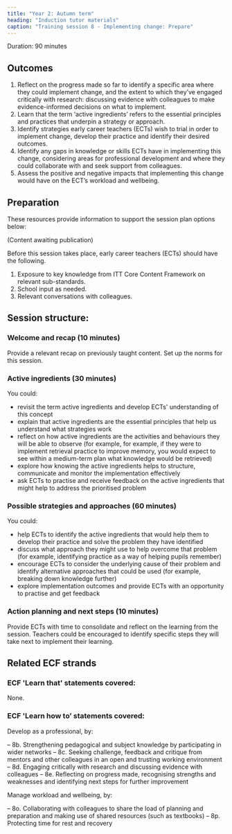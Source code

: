 ```yaml
---
title: "Year 2: Autumn term"
heading: "Induction tutor materials"
caption: "Training session 8 - Implementing change: Prepare"
---
```


Duration: 90 minutes

## Outcomes

1. Reflect on the progress made so far to identify a specific area where they could implement change, and the extent to which they’ve engaged critically with research: discussing evidence with colleagues to make evidence-informed decisions on what to implement.
2. Learn that the term ‘active ingredients’ refers to the essential principles and practices that underpin a strategy or approach.
3. Identify strategies early career teachers (ECTs) wish to trial in order to implement change, develop their practice and identify their desired outcomes.
4. Identify any gaps in knowledge or skills ECTs have in implementing this change, considering areas for professional development and where they could collaborate with and seek support from colleagues.
5. Assess the positive and negative impacts that implementing this change would have on the ECT’s workload and wellbeing.

## Preparation

These resources provide information to support the session plan options below:

(Content awaiting publication)

Before this session takes place, early career teachers (ECTs) should have the following.

1.	Exposure to key knowledge from ITT Core Content Framework on relevant sub-standards.
2.	School input as needed. 
3.	Relevant conversations with colleagues.

## Session structure:

### Welcome and recap (10 minutes)

Provide a relevant recap on previously taught content. Set up the norms for this session.

### Active ingredients (30 minutes)

You could:

- revisit the term active ingredients and develop ECTs' understanding of this concept
- explain that active ingredients are the essential principles that help us understand what strategies work
- reflect on how active ingredients are the activities and behaviours they will be able to observe (for example, for example, if they were to implement retrieval practice to improve memory, you would expect to see within a medium-term plan what knowledge would be retrieved)
- explore how knowing the active ingredients helps to structure, communicate and monitor the implementation effectively
- ask ECTs to practise and receive feedback on the active ingredients that might help to address the prioritised problem

### Possible strategies and approaches (60 minutes)

You could:

- help ECTs to identify the active ingredients that would help them to develop their practice and solve the problem they have identified
- discuss what approach they might use to help overcome that problem (for example, identifying practice as a way of helping pupils remember)
- encourage ECTs to consider the underlying cause of their problem and identify alternative approaches that could be used (for example, breaking down knowledge further)
- explore implementation outcomes and provide ECTs with an opportunity to practise and get feedback

### Action planning and next steps (10 minutes)

Provide ECTs with time to consolidate and reflect on the learning from the session. Teachers could be encouraged to identify specific steps they will take next to implement their learning.

## Related ECF strands

### ECF 'Learn that' statements covered:

None.

### ECF 'Learn how to’ statements covered:

Develop as a professional, by:

– 8b. Strengthening pedagogical and subject knowledge by participating in wider networks
– 8c. Seeking challenge, feedback and critique from mentors and other colleagues in an open and trusting working 
environment
– 8d. Engaging critically with research and discussing evidence with colleagues 
– 8e. Reflecting on progress made, recognising strengths and weaknesses and identifying next steps for further 
improvement

Manage workload and wellbeing, by:

– 8o. Collaborating with colleagues to share the load of planning and preparation and making use of shared 
resources (such as textbooks)
– 8p. Protecting time for rest and recovery